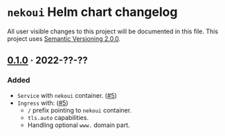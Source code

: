 `nekoui` Helm chart changelog
================================

All user visible changes to this project will be documented in this file. This project uses [Semantic Versioning 2.0.0].




## [0.1.0] · 2022-??-??
[0.1.0]: https://github.com/sleepysquash/nekoui.dart/tree/helm/nekoui/0.1.0

### Added

- `Service` with `nekoui` container. ([#5])
- `Ingress` with: ([#5])
    - `/` prefix pointing to `nekoui` container.
    - `tls.auto` capabilities.
    - Handling optional `www.` domain part.

[#5]: https://github.com/sleepysquash/nekoui/pull/5




[Semantic Versioning 2.0.0]: https://semver.org
